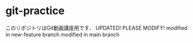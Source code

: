 # git-practice
このリポジトリはGit動画講座用です．
UPDATED!
PLEASE MODIFY!
modified in new-feature branch
modified in main branch